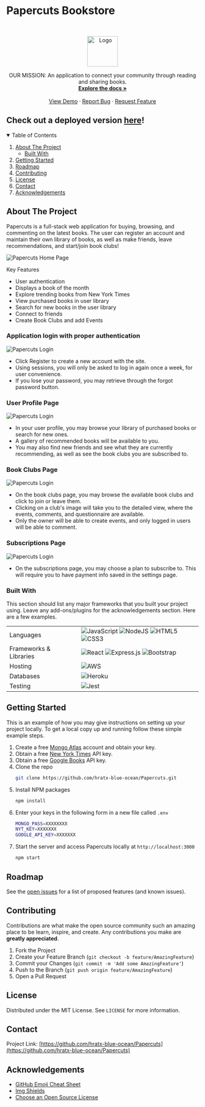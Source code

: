 <!-- PROJECT LOGO -->
# Papercuts Bookstore
<br />
<p align="center">
  <a href="https://github.com/hratx-blue-ocean/Papercuts">
    <img src="Docs/readMeImage/logo.png" alt="Logo" width="auto" height="80">
  </a>

  <p align="center">
    OUR MISSION: An application to connect your community through reading and sharing books. 
    <br />
    <a href="https://github.com/hratx-blue-ocean/Papercuts"><strong>Explore the docs »</strong></a>
    <br />
    <br />
    <a href="https://github.com/hratx-blue-ocean/Papercuts">View Demo</a>
    ·
    <a href="https://github.com/hratx-blue-ocean/Papercuts/issues">Report Bug</a>
    ·
    <a href="https://github.com/hratx-blue-ocean/Papercuts/issues">Request Feature</a>
  </p>
</p>

## Check out a deployed version [here](https://ancient-anchorage-05347.herokuapp.com/)!

<!-- TABLE OF CONTENTS -->
<details open="open">
  <summary>Table of Contents</summary>
  <ol>
    <li>
      <a href="#about-the-project">About The Project</a>
      <ul>
        <li><a href="#built-with">Built With</a></li>
      </ul>
    </li>
    <li>
      <a href="#getting-started">Getting Started</a>
    </li>
    <li><a href="#roadmap">Roadmap</a></li>
    <li><a href="#contributing">Contributing</a></li>
    <li><a href="#license">License</a></li>
    <li><a href="#contact">Contact</a></li>
    <li><a href="#acknowledgements">Acknowledgements</a></li>
  </ol>
</details>

<!-- ABOUT THE PROJECT -->

## About The Project

Papercuts is a full-stack web application for buying, browsing, and commenting on the latest books. The user can register an account and maintain their own library of books, as well as make friends, leave recommendations, and start/join book clubs!

![Papercuts Home Page](Docs/readMeImage/home.png)

Key Features

- User authentication
- Displays a book of the month
- Explore trending books from New York Times 
- View purchased books in user library
- Search for new books in the user library
- Connect to friends
- Create Book Clubs and add Events

### Application login with proper authentication

![Papercuts Login](Docs/readMeImage/login.png)

- Click Register to create a new account with the site.
- Using sessions, you will only be asked to log in again once a week, for user convenience.
- If you lose your password, you may retrieve through the forgot password button.

### User Profile Page

![Papercuts Login](Docs/readMeImage/profile.png)

- In your user profile, you may browse your library of purchased books or search for new ones.
- A gallery of recommended books will be available to you.
- You may also find new friends and see what they are currently recommending, as well as see the book clubs you are subscribed to.

### Book Clubs Page

![Papercuts Login](Docs/readMeImage/book-clubs.png)

- On the book clubs page, you may browse the available book clubs and click to join or leave them.
- Clicking on a club's image will take you to the detailed view, where the events, comments, and questionnaire are available.
- Only the owner will be able to create events, and only logged in users will be able to comment.

### Subscriptions Page

![Papercuts Login](Docs/readMeImage/subscriptions.png)

- On the subscriptions page, you may choose a plan to subscribe to. This will require you to have payment info saved in the settings page.

### Built With

This section should list any major frameworks that you built your project using. Leave any add-ons/plugins for the acknowledgements section. Here are a few examples.

<table>
  <tr>
    <td>Languages</td>
    <td><img alt="JavaScript" src="https://img.shields.io/badge/javascript%20-%23323330.svg?&style=for-the-badge&logo=javascript&logoColor=%23F7DF1E"/> <img alt="NodeJS" src="https://img.shields.io/badge/node.js%20-%2343853D.svg?&style=for-the-badge&logo=node.js&logoColor=white"/> <img alt="HTML5" src="https://img.shields.io/badge/html5%20-%23E34F26.svg?&style=for-the-badge&logo=html5&logoColor=white"/> <img alt="CSS3" src="https://img.shields.io/badge/css3%20-%231572B6.svg?&style=for-the-badge&logo=css3&logoColor=white"/></td>
  </tr>
  <tr>
    <td>Frameworks & Libraries</td>
    <td><img alt="React" src="https://img.shields.io/badge/react%20-%2320232a.svg?&style=for-the-badge&logo=react&logoColor=%2361DAFB"/> <img alt="Express.js" src="https://img.shields.io/badge/express.js%20-%23404d59.svg?&style=for-the-badge"/> <img alt="Bootstrap" src="https://img.shields.io/badge/bootstrap%20-%23563D7C.svg?&style=for-the-badge&logo=bootstrap&logoColor=white"/></td>
  </tr>
  <tr>
    <td>Hosting</td>
    <td><img alt="AWS" src="https://img.shields.io/badge/AWS%20-%23FF9900.svg?&style=for-the-badge&logo=amazon-aws&logoColor=white"/> </td>
  </tr>
  <tr>
    <td>Databases</td>
    <td><img alt="Heroku" src="https://img.shields.io/badge/heroku%20-%23430098.svg?&style=for-the-badge&logo=heroku&logoColor=white"/></td>
  </tr>
  <tr>
    <td>Testing</td>
    <td><img alt="Jest" src="https://img.shields.io/badge/-jest-%23C21325?&style=for-the-badge&logo=jest&logoColor=white"/></td>
  </tr>
</table>

<!-- GETTING STARTED -->

## Getting Started

This is an example of how you may give instructions on setting up your project locally.
To get a local copy up and running follow these simple example steps.

1. Create a free [Mongo Atlas](https://www.mongodb.com/cloud/atlas) account and obtain your key.
2. Obtain a free [New York Times](https://developer.nytimes.com/) API key.
3. Obtain a free [Google Books](https://console.cloud.google.com/projectselector/apis/credentials) API key.
4. Clone the repo
   ```sh
   git clone https://github.com/hratx-blue-ocean/Papercuts.git
   ```
5. Install NPM packages
   ```sh
   npm install
   ```
6. Enter your keys in the following form in a new file called `.env`
   ```sh
   MONGO_PASS=XXXXXXXX
   NYT_KEY=XXXXXXX
   GOOGLE_API_KEY=XXXXXXX
   ```
7. Start the server and access Papercuts locally at `http://localhost:3000`
   ```sh
   npm start
   ```
   
<!-- ROADMAP -->

## Roadmap

See the [open issues](https://github.com/hratx-blue-ocean/Papercuts/issues) for a list of proposed features (and known issues).

<!-- CONTRIBUTING -->

## Contributing

Contributions are what make the open source community such an amazing place to be learn, inspire, and create. Any contributions you make are **greatly appreciated**.

1. Fork the Project
2. Create your Feature Branch (`git checkout -b feature/AmazingFeature`)
3. Commit your Changes (`git commit -m 'Add some AmazingFeature'`)
4. Push to the Branch (`git push origin feature/AmazingFeature`)
5. Open a Pull Request

<!-- LICENSE -->

## License

Distributed under the MIT License. See `LICENSE` for more information.

<!-- CONTACT -->

## Contact

Project Link: [https://github.com/hratx-blue-ocean/Papercuts](https://github.com/hratx-blue-ocean/Papercuts)

<!-- ACKNOWLEDGEMENTS -->

## Acknowledgements

- [GitHub Emoji Cheat Sheet](https://www.webpagefx.com/tools/emoji-cheat-sheet)
- [Img Shields](https://shields.io)
- [Choose an Open Source License](https://choosealicense.com)

<!-- MARKDOWN LINKS & IMAGES -->
<!-- https://www.markdownguide.org/basic-syntax/#reference-style-links -->

[contributors-shield]: https://img.shields.io/github/contributors/othneildrew/Best-README-Template.svg?style=for-the-badge
[contributors-url]: https://github.com/hratx-blue-ocean/Papercuts/graphs/contributors
[forks-shield]: https://img.shields.io/github/forks/othneildrew/Best-README-Template.svg?style=for-the-badge
[forks-url]: https://github.com/hratx-blue-ocean/Papercuts
[stars-shield]: https://img.shields.io/github/stars/othneildrew/Best-README-Template.svg?style=for-the-badge
[stars-url]: https://github.com/hratx-blue-ocean/Papercuts/stargazers
[issues-shield]: https://img.shields.io/github/issues/othneildrew/Best-README-Template.svg?style=for-the-badge
[issues-url]: https://github.com/hratx-blue-ocean/Papercuts/issues
[license-shield]: https://img.shields.io/github/license/othneildrew/Best-README-Template.svg?style=for-the-badge
[license-url]: https://github.com/hratx-blue-ocean/Papercuts/blob/main/LICENSE
[linkedin-shield]: https://img.shields.io/badge/-LinkedIn-black.svg?style=for-the-badge&logo=linkedin&colorB=555
[linkedin-url]: https://www.linkedin.com/school/hack-reactor/mycompany/
[product-screenshot]: Docs/readMeImage/screenshot.png

